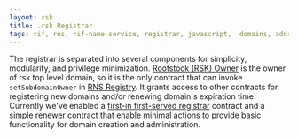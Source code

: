 ```yaml
---
layout: rsk
title: .rsk Registrar
tags: rif, rns, rif-name-service, registrar, javascript,  domains, address, integrate, resolver, node, sdk, libraries, infrastructure, protocols, mvp, design, rbtc, defi, decentralized, quick-start, guides, tutorial, networks, dapps, tools, rsk, ethereum, smart-contracts, install, get-started, how-to, mainnet, testnet, contracts, wallets, web3, crypto
---
```


The registrar is separated into several components for simplicity, modularity, and privilege minimization. [Rootstock (RSK) Owner](rskowner) is the owner of rsk top level domain, so it is the only contract that can invoke `setSubdomainOwner` in [RNS Registry](../registry#setsubnodeowner). It grants access to other contracts for registering new domains and/or renewing domain's expiration time. Currently we've enabled a [first-in first-served registrar](registrars/fifs) contract and a [simple renewer](renewers/renewer) contract that enable minimal actions to provide basic functionality for domain creation and administration.
